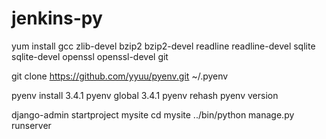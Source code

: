 # jenkins-py

  yum install gcc zlib-devel bzip2 bzip2-devel readline readline-devel sqlite sqlite-devel openssl openssl-devel git

  git clone https://github.com/yyuu/pyenv.git ~/.pyenv

  pyenv install 3.4.1
  pyenv global 3.4.1
  pyenv rehash
  pyenv version

  django-admin startproject mysite
  cd mysite
  ../bin/python manage.py runserver
